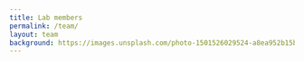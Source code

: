 ```yaml
---
title: Lab members
permalink: /team/
layout: team
background: https://images.unsplash.com/photo-1501526029524-a8ea952b15be?ixid=MXwxMjA3fDB8MHxwaG90by1wYWdlfHx8fGVufDB8fHw%3D&ixlib=rb-1.2.1&auto=format&fit=crop&w=1950&q=80
---
```


